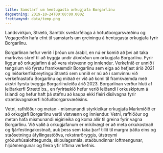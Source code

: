 ```yaml
---
title: Samstarf um hentugasta orkugjafa Borgarlínu
dagsetning: 2019-10-24T00:00:00.000Z
frettamynd: data/temp.png
---
```


Landsvirkjun, Strætó, Samtök sveitarfélaga á höfuðborgarsvæðinu og Vegagerðin hafa efnt til samstarfs um greiningu á hentugasta orkugjafa fyrir Borgarlínu.

Borgarlínan hefur verið í þróun um árabil, en nú er komið að því að taka markviss skref til að byggja undir ákvörðun um orkugjafa Borgarlínu. Fyrir liggur að orkugjafinn á að vera vistvænn og innlendur. Verkefnið er unnið í tengslum við fyrstu framkvæmdir Borgarlínu sem eiga að hefjast árið 2021 og leiðarkerfisbreytingu Strætó sem unnið er nú að í samvinnu við verkefnastofu Borgarlínu og miðað er við að komi til framkvæmda með akstri fyrstu tveggja Borgarlínuleiða árið 2023. Borgarlínan verður hluti af leiðarkerfi Strætó bs., en fyrirtækið hefur verið leiðandi í orkuskiptum á Íslandi og hefur haft þá stefnu að kaupa ekki fleiri dísilvagna fyrir strætisvagnakerfi höfuðborgarsvæðisins.

Vetni, rafhlöður og metan - mismunandi styrkleikar orkugjafa Markmiðið er að orkugjafi Borgarlínu verði vistvænn og innlendur. Vetni, rafhlöður og metan hafa mismunandi eiginleika og koma allir til greina fyrir vagna Borgarlínu. Við valið á orkugjafanum er mikilvægt er að meta orkukostnað og fjárfestingakostnað, auk þess sem taka þarf tillit til margra þátta eins og staðsetningu áfyllingastöðva, rekstraröryggis, útstreymi gróðurhúsalofttegunda, skipulagsmála, staðbundinnar loftmengunar, hljóðmengunar og fleira yfir líftíma verkefnis.
